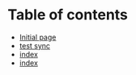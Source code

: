 # Table of contents

* [Initial page](README.md)
* [test sync](test-sync.md)
* [index](untitled.md)
* [index](untitled-1.md)


